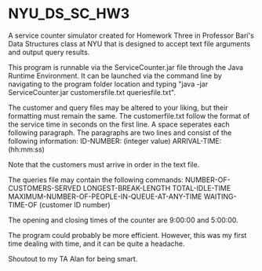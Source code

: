 # NYU_DS_SC_HW3
A service counter simulator created for Homework Three in Professor Bari's Data Structures class at NYU that is designed to accept text file arguments and output query results. 

This program is runnable via the ServiceCounter.jar file through the Java Runtime Environment. It can be launched via the command line by navigating to the program folder location and typing "java -jar ServiceCounter.jar customersfile.txt queriesfile.txt". 

The customer and query files may be altered to your liking, but their formatting must remain the same. The customerfile.txt follow the format of the service time in seconds on the first line. A space seperates each following paragraph. The paragraphs are two lines and consist of the following information:
ID-NUMBER: (integer value)
ARRIVAL-TIME: (hh:mm:ss)

Note that the customers must arrive in order in the text file.

The queries file may contain the following commands:
NUMBER-OF-CUSTOMERS-SERVED
LONGEST-BREAK-LENGTH
TOTAL-IDLE-TIME
MAXIMUM-NUMBER-OF-PEOPLE-IN-QUEUE-AT-ANY-TIME
WAITING-TIME-OF (customer ID number)

The opening and closing times of the counter are 9:00:00 and 5:00:00.

The program could probably be more efficient. However, this was my first time dealing with time, and it can be quite a headache.

Shoutout to my TA Alan for being smart.

